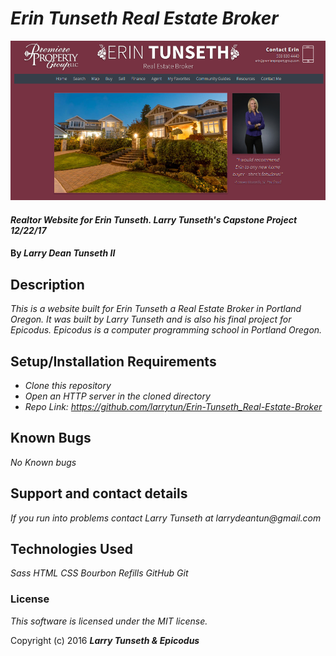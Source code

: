 # _Erin Tunseth Real Estate Broker_

![screenshot of page](img/screen-shot.png)

#### _Realtor Website for Erin Tunseth. Larry Tunseth's Capstone Project 12/22/17_

#### By _**Larry Dean Tunseth II**_

## Description

_This is a website built for Erin Tunseth a Real Estate Broker in Portland Oregon. It was built by Larry Tunseth and is also his final project for Epicodus. Epicodus is a computer programming school in Portland Oregon._

## Setup/Installation Requirements

* _Clone this repository_
* _Open an HTTP server in the cloned directory_
* _Repo Link: https://github.com/larrytun/Erin-Tunseth_Real-Estate-Broker_


## Known Bugs

_No Known bugs_

## Support and contact details

_If you run into problems contact Larry Tunseth at larrydeantun@gmail.com_

## Technologies Used

_Sass_
_HTML_
_CSS_
_Bourbon Refills_
_GitHub_
_Git_

### License

*This software is licensed under the MIT license.*

Copyright (c) 2016 **_Larry Tunseth & Epicodus_**
